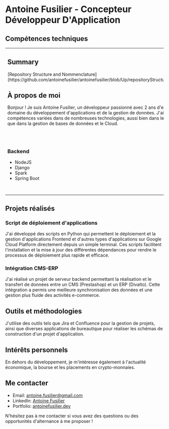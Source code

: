 # Antoine Fusilier - Concepteur Développeur D'Application




<table>
    <tr>
        <td>
            <h2>Summary</h2>
            <p>[Repository Structure and Nommenclature](https://github.com/antoinefusilier/antoinefusilier/blob/Up/repositoryStructureAndNomenclature.md)</p>
            <h2>À propos de moi</h2>
            <p>Bonjour ! Je suis Antoine Fusilier, un développeur passionné avec 2 ans d'expérience dans le domaine du développement d'applications et de la gestion de données. J'ai acquis des compétences variées dans de nombreuses technologies, aussi bien dans le Backend, le Frontend que dans la gestion de bases de données et le Cloud.</p>
        </td>
        <td>
            <img src="assets/photo_profil_1.jpg" alt="drawing" width="5000">
        </td>
    </tr>
    <tr>
            <h2>Compétences techniques</h2>
    </tr>
    <tr>
        <td>
            <h3>Backend</h3>
            <ul>
                <li>NodeJS</li>
                <li>Django</li>
                <li>Spark</li>
                <li>Spring Boot</li>
            </ul>
        </td>
        <td>
            <h3>Frontend</h3>
            <ul>
                <li>Angular</li>
                <li>React</li>
            </ul>
        </td>
        <td>
            <h3>Bases de données</h3>
            <ul>
                <li>MySQL</li>
                <li>MariaDB</li>
                <li>SQL Server</li>
                <li>MongoDB</li>
                <li>R2</li>
            </ul>
        </td>
        <td>
            <h3>Cloud</h3>
            <ul>
                <li>Google Cloud Platform (GCP)</li>
            </ul>
        </td>
    </tr>
</table>

## Projets réalisés

### Script de déploiement d'applications

J'ai développé des scripts en Python qui permettent le déploiement et la gestion d'applications Frontend et d'autres types d'applications sur Google Cloud Platform directement depuis un simple terminal. Ces scripts facilitent l'installation et la mise à jour des différentes dépendances pour rendre le processus de déploiement plus rapide et efficace.

### Intégration CMS-ERP

J'ai réalisé un projet de serveur backend permettant la réalisation et le transfert de données entre un CMS (Prestashop) et un ERP (Divalto). Cette intégration a permis une meilleure synchronisation des données et une gestion plus fluide des activités e-commerce.

## Outils et méthodologies

J'utilise des outils tels que Jira et Confluence pour la gestion de projets, ainsi que diverses applications de bureautique pour réaliser les schémas de construction d'un projet d'application.

## Intérêts personnels

En dehors du développement, je m'intéresse également à l'actualité économique, la bourse et les placements en crypto-monnaies.

## Me contacter

- Email: [antoine.fusilier@gmail.com](mailto: "antoinefusilier@gmail.com")
- LinkedIn: [Antoine Fusilier](https://www.linkedin.com/in/antoinefusilier/)
- Portfolio: [antoinefusilier.dev](https://antoinefusilier.dev)

N'hésitez pas à me contacter si vous avez des questions ou des opportunités d'alternance à me proposer !



<!---
antoinefusilier/antoinefusilier is a ✨ special ✨ repository because its `README.md` (this file) appears on your GitHub profile.
You can click the Preview link to take a look at your changes.
--->
